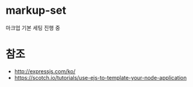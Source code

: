 # markup-set
마크업 기본 세팅 진행 중


# 참조 
- http://expressjs.com/ko/
- https://scotch.io/tutorials/use-ejs-to-template-your-node-application
